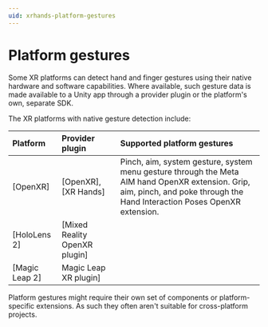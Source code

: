 ```yaml
---
uid: xrhands-platform-gestures
---
```


# Platform gestures

Some XR platforms can detect hand and finger gestures using their native hardware and software capabilities. Where available, such gesture data is made available to a Unity app through a provider plugin or the platform's own, separate SDK.

The XR platforms with native gesture detection include:

| Platform | Provider plugin | Supported platform gestures |
| :------- | :-------------- | :-------------------------- |
| [OpenXR] | [OpenXR], [XR Hands]      | Pinch, aim, system gesture, system menu gesture through the Meta AIM hand OpenXR extension. Grip, aim, pinch, and poke through the Hand Interaction Poses OpenXR extension.|
| [HoloLens 2] |  [Mixed Reality OpenXR plugin] | |
| [Magic Leap 2] | Magic Leap XR plugin] | |

Platform gestures might require their own set of components or platform-specific extensions. As such they often aren't suitable for cross-platform projects.
